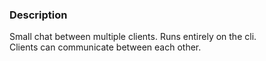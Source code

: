 ### Description
Small chat between multiple clients. Runs entirely on the cli.  
Clients can communicate between each other. 


